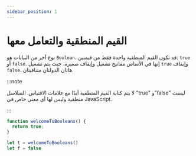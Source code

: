 ```yaml
---
sidebar_position: 1
---
```


# القيم المنطقية والتعامل معها

نوع آخر من البيانات هو ```Boolean```. قد تكون القيم المنطقية واحدة فقط من قيمتين: ```true``` أو ```false```. إنها في الأساس مفاتيح تشغيل وإيقاف صغيرة، حيث يتم تشغيل ```true``` وإيقاف ```false```. هاتان الدولتان متنافيتان.


:::note

لا يتم كتابة القيم المنطقية أبدًا مع علامات الاقتباس. السلاسل "true" و"false" ليست منطقية وليس لها أي معنى خاص في JavaScript.

:::

```js
function welcomeToBooleans() {
  return true;
}

let t = welcomeToBooleans()
let f = false
```
